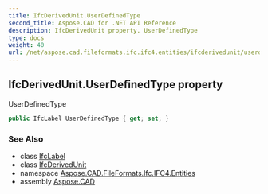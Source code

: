 ```yaml
---
title: IfcDerivedUnit.UserDefinedType
second_title: Aspose.CAD for .NET API Reference
description: IfcDerivedUnit property. UserDefinedType
type: docs
weight: 40
url: /net/aspose.cad.fileformats.ifc.ifc4.entities/ifcderivedunit/userdefinedtype/
---
```

## IfcDerivedUnit.UserDefinedType property

UserDefinedType

```csharp
public IfcLabel UserDefinedType { get; set; }
```

### See Also

* class [IfcLabel](../../../aspose.cad.fileformats.ifc.ifc4.types/ifclabel/)
* class [IfcDerivedUnit](../)
* namespace [Aspose.CAD.FileFormats.Ifc.IFC4.Entities](../../ifcderivedunit/)
* assembly [Aspose.CAD](../../../)


